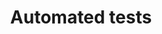 ---
lang: en
layout: doc
permalink: /doc/automated-tests/
redirect_from:
- /en/doc/automated-tests/
- /doc/AutomatedTests/
redirect_to: https://qubes-doc-rst.readthedocs.io/en/latest/developer/debugging/automated-tests.html
ref: 45
title: Automated tests
---